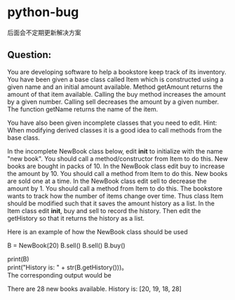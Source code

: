 # python-bug

后面会不定期更新解决方案

## Question:


You are developing software to help a bookstore keep track of its inventory. You have been given a base class called Item which is constructed using a given name and an initial amount available. Method getAmount returns the amount of that item available. Calling the buy method increases the amount by a given number. Calling sell decreases the amount by a given number. The function getName returns the name of the item.

You have also been given incomplete classes that you need to edit. Hint: When modifying derived classes it is a good idea to call methods from the base class.

In the incomplete NewBook class below, edit __init__ to initialize with the name "new book". You should call a method/constructor from Item to do this.
New books are bought in packs of 10. In the NewBook class edit buy to increase the amount by 10. You should call a method from Item to do this.
New books are sold one at a time. In the NewBook class edit sell to decrease the amount by 1. You should call a method from Item to do this.
The bookstore wants to track how the number of items change over time. Thus class Item should be modified such that it saves the amount history as a list. In the Item class edit __init__, buy and sell to record the history. Then edit the getHistory so that it returns the history as a list.


Here is an example of how the NewBook class should be used

B = NewBook(20)
B.sell()
B.sell()
B.buy()

print(B)    
print("History is: " + str(B.getHistory()))。                    
The corresponding output would be

There are 28 new books available.
History is: [20, 19, 18, 28]




